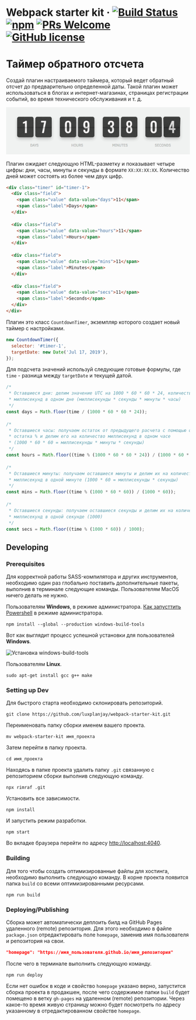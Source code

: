 # Webpack starter kit &middot; [![Build Status](https://img.shields.io/travis/npm/npm/latest.svg?style=flat-square)](https://travis-ci.org/npm/npm) [![npm](https://img.shields.io/npm/v/npm.svg?style=flat-square)](https://www.npmjs.com/package/npm) [![PRs Welcome](https://img.shields.io/badge/PRs-welcome-brightgreen.svg?style=flat-square)](http://makeapullrequest.com) [![GitHub license](https://img.shields.io/badge/license-MIT-blue.svg?style=flat-square)](https://github.com/your/your-project/blob/master/LICENSE)

# Таймер обратного отсчета

Создай плагин настраиваемого таймера, который ведет обратный отсчет до
предварительно определенной даты. Такой плагин может использоваться в блогах и
интернет-магазинах, страницах регистрации событий, во время технического
обслуживания и т. д.

![preview](preview.gif)

Плагин ожидает следующую HTML-разметку и показывает четыре цифры: дни, часы,
минуты и секунды в формате `XX:XX:XX:XX`. Количество дней может состоять из
более чем двух цифр.

```html
<div class="timer" id="timer-1">
  <div class="field">
    <span class="value" data-value="days">11</span>
    <span class="label">Days</span>
  </div>

  <div class="field">
    <span class="value" data-value="hours">11</span>
    <span class="label">Hours</span>
  </div>

  <div class="field">
    <span class="value" data-value="mins">11</span>
    <span class="label">Minutes</span>
  </div>

  <div class="field">
    <span class="value" data-value="secs">11</span>
    <span class="label">Seconds</span>
  </div>
</div>
```

Плагин это класс `CountdownTimer`, экземпляр которого создает новый таймер с
настройками.

```js
new CountdownTimer({
  selector: '#timer-1',
  targetDate: new Date('Jul 17, 2019'),
});
```

Для подсчета значений используй следующие готовые формулы, где `time` - разница
между `targetDate` и текущей датой.

```js
/*
 * Оставшиеся дни: делим значение UTC на 1000 * 60 * 60 * 24, количество
 * миллисекунд в одном дне (миллисекунды * секунды * минуты * часы)
 */
const days = Math.floor(time / (1000 * 60 * 60 * 24));

/*
 * Оставшиеся часы: получаем остаток от предыдущего расчета с помощью оператора
 * остатка % и делим его на количество миллисекунд в одном часе
 * (1000 * 60 * 60 = миллисекунды * минуты * секунды)
 */
const hours = Math.floor((time % (1000 * 60 * 60 * 24)) / (1000 * 60 * 60));

/*
 * Оставшиеся минуты: получаем оставшиеся минуты и делим их на количество
 * миллисекунд в одной минуте (1000 * 60 = миллисекунды * секунды)
 */
const mins = Math.floor((time % (1000 * 60 * 60)) / (1000 * 60));

/*
 * Оставшиеся секунды: получаем оставшиеся секунды и делим их на количество
 * миллисекунд в одной секунде (1000)
 */
const secs = Math.floor((time % (1000 * 60)) / 1000);
```


## Developing

### Prerequisites

Для корректной работы SASS-компилятора и других инструментов, необходимо один
раз глобально поставить дополнительные пакеты, выполнив в терминале следующие
команды. Пользователям MacOS ничего делать не нужно.

Пользователям **Windows**, в режиме администратора.
[Как запусттить Powershell](https://youtu.be/p2tFnxcymwk) в режиме
администратора.

```shell
npm install --global --production windows-build-tools
```

Вот как выглядит процесс успешной установки для пользователей **Windows**.

![Установка windows-build-tools](https://user-images.githubusercontent.com/1426799/45007904-bde9f280-afb4-11e8-8a35-c77dffaffa2a.gif)

Пользователям **Linux**.

```shell
sudo apt-get install gcc g++ make
```

### Setting up Dev

Для быстрого старта необходимо склонировать репозиторий.

```shell
git clone https://github.com/luxplanjay/webpack-starter-kit.git
```

Переименовать папку сборки именем вашего проекта.

```shell
mv webpack-starter-kit имя_проекта
```

Затем перейти в папку проекта.

```shell
cd имя_проекта
```

Находясь в папке проекта удалить папку `.git` связанную с репозиторием сборки
выполнив следующую команду.

```shell
npx rimraf .git
```

Установить все зависимости.

```shell
npm install
```

И запустить режим разработки.

```shell
npm start
```

Во вкладке браузера перейти по адресу
[http://localhost:4040](http://localhost:4040).

### Building

Для того чтобы создать оптимизированные файлы для хостинга, необходимо выполнить
следующую команду. В корне проекта появится папка `build` со всеми
оптимизированными ресурсами.

```shell
npm run build
```

### Deploying/Publishing

Сборка может автоматически деплоить билд на GitHub Pages удаленного (remote)
репозитория. Для этого необходимо в файле `package.json` отредактировать поле
`homepage`, заменив имя пользователя и репозитория на свои.

```json
"homepage": "https://имя_пользователя.github.io/имя_репозитория"
```

После чего в терминале выполнить следующую команду.

```shell
npm run deploy
```

Если нет ошибок в коде и свойство `homepage` указано верно, запустится сборка
проекта в продакшен, после чего содержимое папки `build` будет помещено в ветку
`gh-pages` на удаленном (remote) репозитории. Через какое-то время живую
страницу можно будет посмотреть по адресу указанному в отредактированном
свойстве `homepage`.
